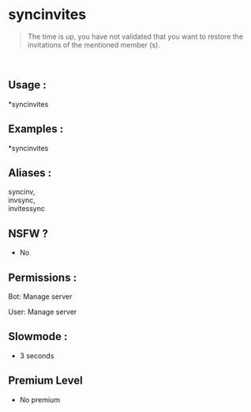 # syncinvites

> The time is up, you have not validated that you want to restore the invitations of the mentioned member (s).

<br>

## Usage :

*syncinvites

## Examples :

*syncinvites

## Aliases :

syncinv,
<br>invsync,
<br>invitessync

## NSFW ?

- No

## Permissions :

Bot: Manage server
<br>

User: Manage server

## Slowmode :

- 3 seconds

## Premium Level

- No premium